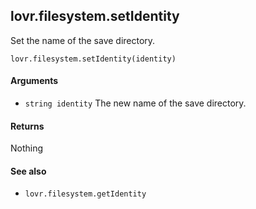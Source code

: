 <!--
category: reference
-->

lovr.filesystem.setIdentity
---

Set the name of the save directory.

    lovr.filesystem.setIdentity(identity)

#### Arguments

- `string identity` The new name of the save directory.

#### Returns

Nothing

#### See also

- `lovr.filesystem.getIdentity`
